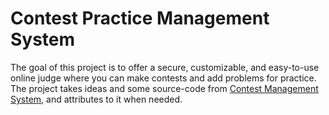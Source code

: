 # Contest Practice Management System
The goal of this project is to offer a secure, customizable, and easy-to-use online judge where you can make contests and add problems for practice. The project takes ideas and some source-code from [Contest Management System](https://cms-dev.github.io/), and attributes to it when needed.
